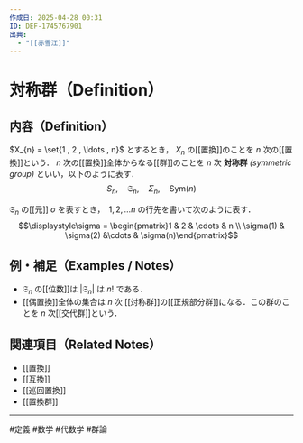 ```yaml
---
作成日: 2025-04-28 00:31
ID: DEF-1745767901
出典:
  - "[[赤雪江]]"
---
```


# 対称群（Definition）

## 内容（Definition）

$X_{n} = \set{1 , 2 , \ldots , n}$ とするとき， $X_{n}$ の[[置換]]のことを $n$ 次の[[置換]]という． $n$ 次の[[置換]]全体からなる[[群]]のことを $n$ 次 **対称群** *(symmetric group)* といい，以下のように表す． 
$$S_{n} ,\quad \mathfrak{S}_{n} ,\quad \Sigma_{n} ,\quad \mathrm{Sym}(n)$$

$\mathfrak{S}_{n}$ の[[元]] $\sigma$ を表すとき，　$1 , 2 , \ldots n$ の行先を書いて次のように表す．
$$\displaystyle\sigma = \begin{pmatrix}1 & 2 & \cdots & n \\ \sigma(1) & \sigma(2) &\cdots & \sigma(n)\end{pmatrix}$$

## 例・補足（Examples / Notes）

- $\mathfrak{S}_{n}$ の[[位数]]は $|\mathfrak{S}_{n}|$ は $n!$ である．
- [[偶置換]]全体の集合は $n$ 次 [[対称群]]の[[正規部分群]]になる．この群のことを $n$ 次[[交代群]]という．

## 関連項目（Related Notes）

- [[置換]]
- [[互換]]
- [[巡回置換]]
- [[置換群]]

---
#定義 #数学 #代数学 #群論 